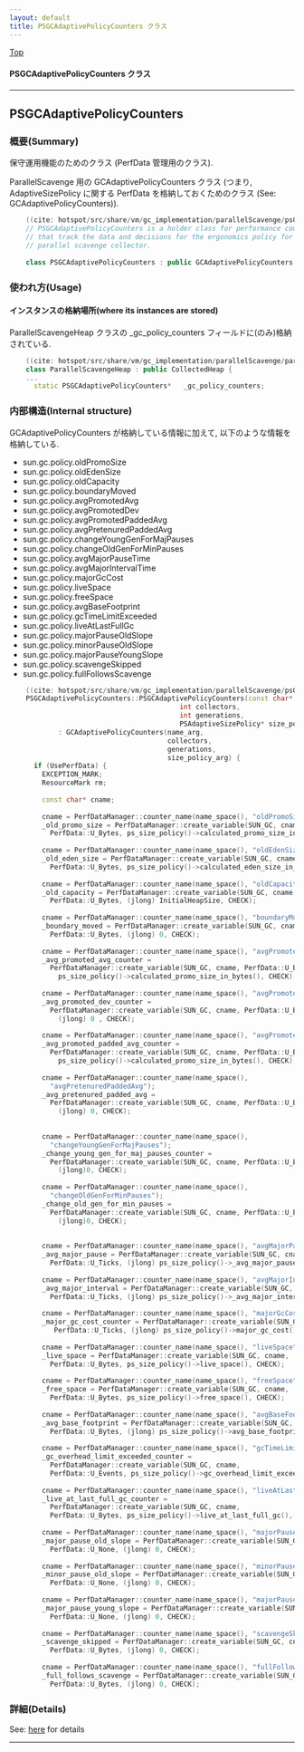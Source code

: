 ```yaml
---
layout: default
title: PSGCAdaptivePolicyCounters クラス 
---
```

[Top](../index.html)

#### PSGCAdaptivePolicyCounters クラス 



---
## <a name="norQH1mHTf" id="norQH1mHTf">PSGCAdaptivePolicyCounters</a>

### 概要(Summary)
保守運用機能のためのクラス (PerfData 管理用のクラス).

ParallelScavenge 用の GCAdaptivePolicyCounters クラス
(つまり, AdaptiveSizePolicy に関する PerfData を格納しておくためのクラス (See: GCAdaptivePolicyCounters)).


```cpp
    ((cite: hotspot/src/share/vm/gc_implementation/parallelScavenge/psGCAdaptivePolicyCounters.hpp))
    // PSGCAdaptivePolicyCounters is a holder class for performance counters
    // that track the data and decisions for the ergonomics policy for the
    // parallel scavenge collector.
    
    class PSGCAdaptivePolicyCounters : public GCAdaptivePolicyCounters {
```

### 使われ方(Usage)
#### インスタンスの格納場所(where its instances are stored)
ParallelScavengeHeap クラスの _gc_policy_counters フィールドに(のみ)格納されている.


```cpp
    ((cite: hotspot/src/share/vm/gc_implementation/parallelScavenge/parallelScavengeHeap.hpp))
    class ParallelScavengeHeap : public CollectedHeap {
    ...
      static PSGCAdaptivePolicyCounters*   _gc_policy_counters;
```

### 内部構造(Internal structure)
GCAdaptivePolicyCounters が格納している情報に加えて, 
以下のような情報を格納している.

  * sun.gc.policy.oldPromoSize
  * sun.gc.policy.oldEdenSize
  * sun.gc.policy.oldCapacity
  * sun.gc.policy.boundaryMoved
  * sun.gc.policy.avgPromotedAvg
  * sun.gc.policy.avgPromotedDev
  * sun.gc.policy.avgPromotedPaddedAvg
  * sun.gc.policy.avgPretenuredPaddedAvg
  * sun.gc.policy.changeYoungGenForMajPauses
  * sun.gc.policy.changeOldGenForMinPauses
  * sun.gc.policy.avgMajorPauseTime
  * sun.gc.policy.avgMajorIntervalTime
  * sun.gc.policy.majorGcCost
  * sun.gc.policy.liveSpace
  * sun.gc.policy.freeSpace
  * sun.gc.policy.avgBaseFootprint
  * sun.gc.policy.gcTimeLimitExceeded
  * sun.gc.policy.liveAtLastFullGc
  * sun.gc.policy.majorPauseOldSlope
  * sun.gc.policy.minorPauseOldSlope
  * sun.gc.policy.majorPauseYoungSlope
  * sun.gc.policy.scavengeSkipped
  * sun.gc.policy.fullFollowsScavenge


```cpp
    ((cite: hotspot/src/share/vm/gc_implementation/parallelScavenge/psGCAdaptivePolicyCounters.cpp))
    PSGCAdaptivePolicyCounters::PSGCAdaptivePolicyCounters(const char* name_arg,
                                          int collectors,
                                          int generations,
                                          PSAdaptiveSizePolicy* size_policy_arg)
            : GCAdaptivePolicyCounters(name_arg,
                                       collectors,
                                       generations,
                                       size_policy_arg) {
      if (UsePerfData) {
        EXCEPTION_MARK;
        ResourceMark rm;
    
        const char* cname;
    
        cname = PerfDataManager::counter_name(name_space(), "oldPromoSize");
        _old_promo_size = PerfDataManager::create_variable(SUN_GC, cname,
          PerfData::U_Bytes, ps_size_policy()->calculated_promo_size_in_bytes(), CHECK);
    
        cname = PerfDataManager::counter_name(name_space(), "oldEdenSize");
        _old_eden_size = PerfDataManager::create_variable(SUN_GC, cname,
          PerfData::U_Bytes, ps_size_policy()->calculated_eden_size_in_bytes(), CHECK);
    
        cname = PerfDataManager::counter_name(name_space(), "oldCapacity");
        _old_capacity = PerfDataManager::create_variable(SUN_GC, cname,
          PerfData::U_Bytes, (jlong) InitialHeapSize, CHECK);
    
        cname = PerfDataManager::counter_name(name_space(), "boundaryMoved");
        _boundary_moved = PerfDataManager::create_variable(SUN_GC, cname,
          PerfData::U_Bytes, (jlong) 0, CHECK);
    
        cname = PerfDataManager::counter_name(name_space(), "avgPromotedAvg");
        _avg_promoted_avg_counter =
          PerfDataManager::create_variable(SUN_GC, cname, PerfData::U_Bytes,
            ps_size_policy()->calculated_promo_size_in_bytes(), CHECK);
    
        cname = PerfDataManager::counter_name(name_space(), "avgPromotedDev");
        _avg_promoted_dev_counter =
          PerfDataManager::create_variable(SUN_GC, cname, PerfData::U_Bytes,
            (jlong) 0 , CHECK);
    
        cname = PerfDataManager::counter_name(name_space(), "avgPromotedPaddedAvg");
        _avg_promoted_padded_avg_counter =
          PerfDataManager::create_variable(SUN_GC, cname, PerfData::U_Bytes,
            ps_size_policy()->calculated_promo_size_in_bytes(), CHECK);
    
        cname = PerfDataManager::counter_name(name_space(),
          "avgPretenuredPaddedAvg");
        _avg_pretenured_padded_avg =
          PerfDataManager::create_variable(SUN_GC, cname, PerfData::U_Bytes,
            (jlong) 0, CHECK);
    
    
        cname = PerfDataManager::counter_name(name_space(),
          "changeYoungGenForMajPauses");
        _change_young_gen_for_maj_pauses_counter =
          PerfDataManager::create_variable(SUN_GC, cname, PerfData::U_Events,
            (jlong)0, CHECK);
    
        cname = PerfDataManager::counter_name(name_space(),
          "changeOldGenForMinPauses");
        _change_old_gen_for_min_pauses =
          PerfDataManager::create_variable(SUN_GC, cname, PerfData::U_Events,
            (jlong)0, CHECK);
    
    
        cname = PerfDataManager::counter_name(name_space(), "avgMajorPauseTime");
        _avg_major_pause = PerfDataManager::create_variable(SUN_GC, cname,
          PerfData::U_Ticks, (jlong) ps_size_policy()->_avg_major_pause->average(), CHECK);
    
        cname = PerfDataManager::counter_name(name_space(), "avgMajorIntervalTime");
        _avg_major_interval = PerfDataManager::create_variable(SUN_GC, cname,
          PerfData::U_Ticks, (jlong) ps_size_policy()->_avg_major_interval->average(), CHECK);
    
        cname = PerfDataManager::counter_name(name_space(), "majorGcCost");
        _major_gc_cost_counter = PerfDataManager::create_variable(SUN_GC, cname,
           PerfData::U_Ticks, (jlong) ps_size_policy()->major_gc_cost(), CHECK);
    
        cname = PerfDataManager::counter_name(name_space(), "liveSpace");
        _live_space = PerfDataManager::create_variable(SUN_GC, cname,
          PerfData::U_Bytes, ps_size_policy()->live_space(), CHECK);
    
        cname = PerfDataManager::counter_name(name_space(), "freeSpace");
        _free_space = PerfDataManager::create_variable(SUN_GC, cname,
          PerfData::U_Bytes, ps_size_policy()->free_space(), CHECK);
    
        cname = PerfDataManager::counter_name(name_space(), "avgBaseFootprint");
        _avg_base_footprint = PerfDataManager::create_variable(SUN_GC, cname,
          PerfData::U_Bytes, (jlong) ps_size_policy()->avg_base_footprint()->average(), CHECK);
    
        cname = PerfDataManager::counter_name(name_space(), "gcTimeLimitExceeded");
        _gc_overhead_limit_exceeded_counter =
          PerfDataManager::create_variable(SUN_GC, cname,
          PerfData::U_Events, ps_size_policy()->gc_overhead_limit_exceeded(), CHECK);
    
        cname = PerfDataManager::counter_name(name_space(), "liveAtLastFullGc");
        _live_at_last_full_gc_counter =
          PerfDataManager::create_variable(SUN_GC, cname,
          PerfData::U_Bytes, ps_size_policy()->live_at_last_full_gc(), CHECK);
    
        cname = PerfDataManager::counter_name(name_space(), "majorPauseOldSlope");
        _major_pause_old_slope = PerfDataManager::create_variable(SUN_GC, cname,
          PerfData::U_None, (jlong) 0, CHECK);
    
        cname = PerfDataManager::counter_name(name_space(), "minorPauseOldSlope");
        _minor_pause_old_slope = PerfDataManager::create_variable(SUN_GC, cname,
          PerfData::U_None, (jlong) 0, CHECK);
    
        cname = PerfDataManager::counter_name(name_space(), "majorPauseYoungSlope");
        _major_pause_young_slope = PerfDataManager::create_variable(SUN_GC, cname,
          PerfData::U_None, (jlong) 0, CHECK);
    
        cname = PerfDataManager::counter_name(name_space(), "scavengeSkipped");
        _scavenge_skipped = PerfDataManager::create_variable(SUN_GC, cname,
          PerfData::U_Bytes, (jlong) 0, CHECK);
    
        cname = PerfDataManager::counter_name(name_space(), "fullFollowsScavenge");
        _full_follows_scavenge = PerfDataManager::create_variable(SUN_GC, cname,
          PerfData::U_Bytes, (jlong) 0, CHECK);
```




### 詳細(Details)
See: [here](../doxygen/classPSGCAdaptivePolicyCounters.html) for details

---
